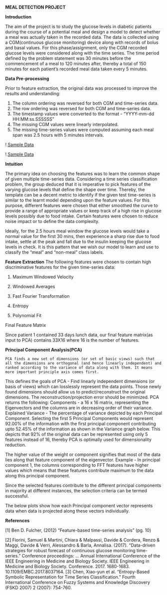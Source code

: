 
**MEAL DETECTION PROJECT**
 
**Introduction**

The aim of the project is to study the glucose levels in diabetic patients during the course of a potential meal and design a model to detect whether a meal was actually taken in the recorded data. The data is collected using a CGM(continuous glucose monitoring) device along with records of bolus and basal values. For this phase/assignment, only the CGM recorded glucose levels were considered along with the time series.
The time period defined by the problem statement was 30 minutes before the commencement of a meal to 120 minutes after, thereby a total of 150 minutes for each patient’s recorded meal data taken every 5 minutes.

**Data Pre-processing**

Prior to feature extraction, the original data was processed to improve the results and understanding:
1. The column ordering was reversed for both CGM and time-series data.
2. The row ordering was reversed for both CGM and time-series data.
3. The timestamp values were converted to the format - “YYYY-mm-dd HH:MM:ss.SSSSSS”
4. The missing CGM values were linearly interpolated.
5. The missing time-series values were computed assuming each meal span was 2.5 hours with 5 minutes intervals.

!.[Sample Data](https://imgur.com/4rr8WcO)

!.[Sample Data](https://imgur.com/9QaA6BQ)
    
**Intuition**
	
The primary idea on choosing the features was to learn the common shape of given multiple time-series data. Considering a time series classification problem, the group deduced that it is imperative to pick features of the varying glucose levels that define the shape over time. Thereby, the template can be a decent metric to identify if the given test time-series is similar to the learnt model depending upon the feature values. For this purpose, different features were chosen that either smoothed the curve to provide a range of appropriate values or keep track of a high rise in glucose levels possibly due to food intake. Certain features were chosen to reduce noise impact or to define the data complexity.
	
Ideally, for the 2.5 hours meal window the glucose levels would take a normal value for the first 30 mins, then experience a sharp rise due to food intake, settle at the peak and fall due to the insulin keeping the glucose levels in check. It is this pattern that we wish our model to learn and use to classify the “meal” and “non-meal” class labels.




**Feature Extraction**
The following features were chosen to contain high discriminative features for the given time-series data:

1. Maximum Windowed Velocity

2. Windowed Averages

4. Fast Fourier Transformation

5. Entropy

6. Polynomial Fit


Final Feature Matrix

Since patient 1 contained 33 days lunch data, our final feature matrix(as input to PCA) contains 33X16 where 16 is the number of features.



**Principal Component Analysis(PCA)**

 	PCA finds a new set of dimensions (or set of basic views) such that all the dimensions are orthogonal (and hence linearly independent) and ranked according to the variance of data along with them. It means more important principle axis comes first. 

This defines the goals of PCA - 
Find linearly independent dimensions (or basis of views) which can losslessly represent the data points.
Those newly found dimensions should allow us to predict/reconstruct the original dimensions. The reconstruction/projection error should be minimized.
PCA returns the following:
Components - a 16 x 16 matrix, representing the Eigenvectors and the columns are in decreasing order of their variance.
Explained Variance - The percentage of variance depicted by each Principal Component.
Selecting the first 5 Principal Components would represent 92.00% of the information with the first principal component contributing upto 52.45% of the information as shown in the Variance graph below. This depicts that 92% of the original data can be represented using only 5 features instead of 16, thereby PCA is optimally used for dimensionality reduction.


The higher value of the weight or component signifies that most of the data lies along that feature component of the eigenvector. 
Example - In principal component 1, the columns corresponding to FFT features have higher values which means that these features contribute maximum to the data along this principal component.

Since the selected features contribute to the different principal components in majority at different instances, the selection criteria can be termed successful.



The below plots show how each Principal component vector represents data when data is projected along these vectors individually.



**References**

[1] Ben D. Fulcher, (2012) “Feature-based time-series analysis” (pg. 10)

[2] Fiorini, Samuel & Martini, Chiara & Malpassi, Davide & Cordera, Renzo & Maggi, Davide & Verri, Alessandro & Barla, Annalisa. (2017). 
“Data-driven strategies for robust forecast of continuous glucose monitoring time-series.” Conference proceedings: ... Annual International Conference of the IEEE Engineering in Medicine and Biology Society. IEEE Engineering in Medicine and Biology Society. Conference. 2017. 1680-1683. 10.1109/EMBC.2017.8037164. 
[3] Chen, Xiao-yun et al. “Entropy-Based Symbolic Representation for Time Series Classification.” Fourth International Conference on Fuzzy Systems and Knowledge Discovery (FSKD 2007) 2 (2007): 754-760.

